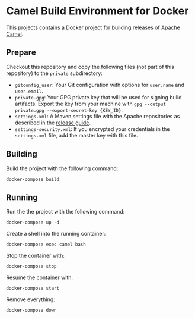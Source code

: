 # Camel Build Environment for Docker

This projects contains a Docker project for building releases of [Apache Camel](https://camel.apache.org).

## Prepare

Checkout this repository and copy the following files (not part of this repository) to the `private` subdirectory:

- `gitconfig_user`: Your Git configuration with options for `user.name` and `user.email`.
- `private.gpg`: Your GPG private key that will be used for signing build artifacts. Export the key from your machine with `gpg --output private.gpg --export-secret-key {KEY_ID}`.
- `settings.xml`: A Maven settings file with the Apache repositories as described in the [release guide](https://camel.apache.org/manual/latest/release-guide.html#ReleaseGuide-MavenSetup).
- `settings-security.xml`: If you encrypted your credentials in the `settings.xml` file, add the master key with this file.

## Building

Build the project with the following command:

```
docker-compose build
```

## Running

Run the the project with the following command:

```
docker-compose up -d
```

Create a shell into the running container:

```
docker-compose exec camel bash
```

Stop the container with:

```
docker-compose stop
```

Resume the container with:

```
docker-compose start
```

Remove everything:

```
docker-compose down
```